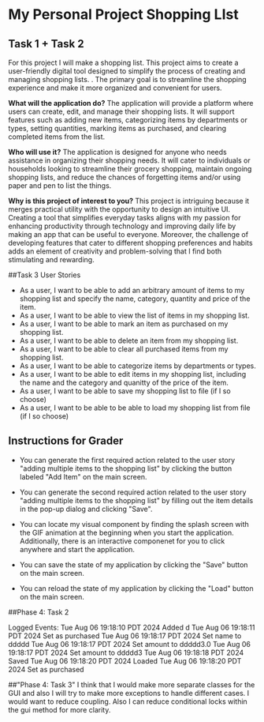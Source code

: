 # My Personal Project Shopping LIst 

## Task 1 + Task 2
For this project I will make a shopping list. This project aims to create a user-friendly digital tool designed to simplify the process of creating and managing shopping lists. . The primary goal is to streamline the shopping experience and make it more organized and convenient for users.

**What will the application do?**
The application will provide a platform where users can create, edit, and manage their shopping lists. It will support features such as adding new items, categorizing items by departments or types, setting quantities, marking items as purchased, and clearing completed items from the list.

**Who will use it?**
The application is designed for anyone who needs assistance in organizing their shopping needs. It will cater to individuals or households looking to streamline their grocery shopping, maintain ongoing shopping lists, and reduce the chances of forgetting items and/or using paper and pen to list the things. 

**Why is this project of interest to you?**
This project is intriguing because it merges practical utility with the opportunity to design an intuitive UI. Creating a tool that simplifies everyday tasks aligns with my passion for enhancing productivity through technology and improving daily life by making an app that can be useful to everyone. Moreover, the challenge of developing features that cater to different shopping preferences and habits adds an element of creativity and problem-solving that I find both stimulating and rewarding.

##Task 3 User Stories

- As a user, I want to be able to add an arbitrary amount of items to my shopping list and specify the name, category, quantity and price of the item.
- As a user, I want to be able to view the list of items in my shopping list.
- As a user, I want to be able to mark an item as purchased on my shopping list.
- As a user, I want to be able to delete an item from my shopping list.
- As a user, I want to be able to clear all purchased items from my shopping list.
- As a user, I want to be able to categorize items by departments or types.
- As a user, I want to be able to edit items in my shopping list, including the name and the category and quanitty  of the price of the item. 
- As a user, I want to be able to save my shopping list to file (if I so choose)
- As a user, I want to be able to be able to load my shopping list from file (if I so choose)


## Instructions for Grader
- You can generate the first required action related to the user story "adding multiple items to the shopping list" by clicking the button labeled "Add Item" on the main screen.

- You can generate the second required action related to the user story "adding multiple items to the shopping list" by filling out the item details in the pop-up dialog and clicking "Save".

- You can locate my visual component by finding the splash screen with the GIF animation at the beginning when you start the application. Additionally, there is an interactive componenet for you to click anywhere and start the application. 

- You can save the state of my application by clicking the "Save" button on the main screen.

- You can reload the state of my application by clicking the "Load" button on the main screen.

##Phase 4: Task 2

Logged Events:
Tue Aug 06 19:18:10 PDT 2024
Added d
Tue Aug 06 19:18:11 PDT 2024
Set as purchased
Tue Aug 06 19:18:17 PDT 2024
Set name to ddddd
Tue Aug 06 19:18:17 PDT 2024
Set amount to ddddd3.0
Tue Aug 06 19:18:17 PDT 2024
Set amount to ddddd3
Tue Aug 06 19:18:18 PDT 2024
Saved
Tue Aug 06 19:18:20 PDT 2024
Loaded
Tue Aug 06 19:18:20 PDT 2024
Set as purchased

##"Phase 4: Task 3"
I think that I would make more separate classes for the GUI and also I will try to make more exceptions to handle different cases. I would want to reduce coupling. Also I can reduce conditional locks within the gui method for more clarity. 